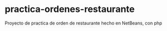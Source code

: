 # practica-ordenes-restaurante

Proyecto de practica de orden de restaurante hecho en NetBeans, con php
